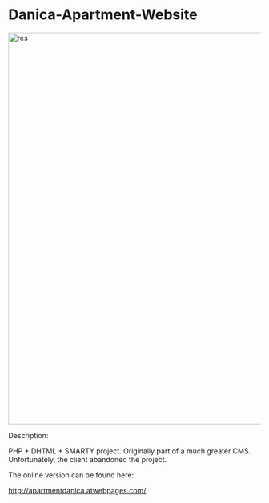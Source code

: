 # Danica-Apartment-Website

<img width="1208" height="782" alt="res" src="https://github.com/user-attachments/assets/fd610653-c4a6-454f-887b-ee61b4b2caf3" />

Description:

PHP + DHTML + SMARTY project. Originally part of a much greater CMS. Unfortunately, the client abandoned the project.

The online version can be found here:

http://apartmentdanica.atwebpages.com/
